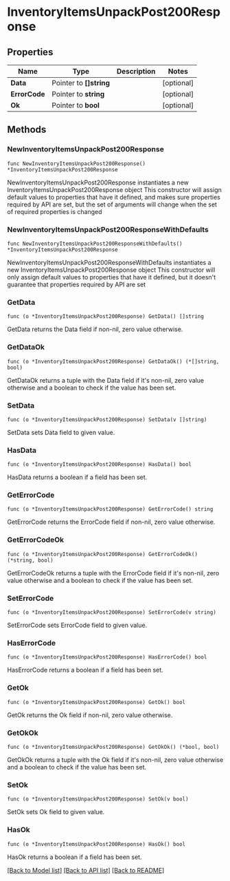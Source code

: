 # InventoryItemsUnpackPost200Response

## Properties

Name | Type | Description | Notes
------------ | ------------- | ------------- | -------------
**Data** | Pointer to **[]string** |  | [optional] 
**ErrorCode** | Pointer to **string** |  | [optional] 
**Ok** | Pointer to **bool** |  | [optional] 

## Methods

### NewInventoryItemsUnpackPost200Response

`func NewInventoryItemsUnpackPost200Response() *InventoryItemsUnpackPost200Response`

NewInventoryItemsUnpackPost200Response instantiates a new InventoryItemsUnpackPost200Response object
This constructor will assign default values to properties that have it defined,
and makes sure properties required by API are set, but the set of arguments
will change when the set of required properties is changed

### NewInventoryItemsUnpackPost200ResponseWithDefaults

`func NewInventoryItemsUnpackPost200ResponseWithDefaults() *InventoryItemsUnpackPost200Response`

NewInventoryItemsUnpackPost200ResponseWithDefaults instantiates a new InventoryItemsUnpackPost200Response object
This constructor will only assign default values to properties that have it defined,
but it doesn't guarantee that properties required by API are set

### GetData

`func (o *InventoryItemsUnpackPost200Response) GetData() []string`

GetData returns the Data field if non-nil, zero value otherwise.

### GetDataOk

`func (o *InventoryItemsUnpackPost200Response) GetDataOk() (*[]string, bool)`

GetDataOk returns a tuple with the Data field if it's non-nil, zero value otherwise
and a boolean to check if the value has been set.

### SetData

`func (o *InventoryItemsUnpackPost200Response) SetData(v []string)`

SetData sets Data field to given value.

### HasData

`func (o *InventoryItemsUnpackPost200Response) HasData() bool`

HasData returns a boolean if a field has been set.

### GetErrorCode

`func (o *InventoryItemsUnpackPost200Response) GetErrorCode() string`

GetErrorCode returns the ErrorCode field if non-nil, zero value otherwise.

### GetErrorCodeOk

`func (o *InventoryItemsUnpackPost200Response) GetErrorCodeOk() (*string, bool)`

GetErrorCodeOk returns a tuple with the ErrorCode field if it's non-nil, zero value otherwise
and a boolean to check if the value has been set.

### SetErrorCode

`func (o *InventoryItemsUnpackPost200Response) SetErrorCode(v string)`

SetErrorCode sets ErrorCode field to given value.

### HasErrorCode

`func (o *InventoryItemsUnpackPost200Response) HasErrorCode() bool`

HasErrorCode returns a boolean if a field has been set.

### GetOk

`func (o *InventoryItemsUnpackPost200Response) GetOk() bool`

GetOk returns the Ok field if non-nil, zero value otherwise.

### GetOkOk

`func (o *InventoryItemsUnpackPost200Response) GetOkOk() (*bool, bool)`

GetOkOk returns a tuple with the Ok field if it's non-nil, zero value otherwise
and a boolean to check if the value has been set.

### SetOk

`func (o *InventoryItemsUnpackPost200Response) SetOk(v bool)`

SetOk sets Ok field to given value.

### HasOk

`func (o *InventoryItemsUnpackPost200Response) HasOk() bool`

HasOk returns a boolean if a field has been set.


[[Back to Model list]](../README.md#documentation-for-models) [[Back to API list]](../README.md#documentation-for-api-endpoints) [[Back to README]](../README.md)


